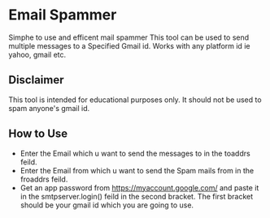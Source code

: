 # Email Spammer
Simphe to use and efficent mail spammer
This tool can be used to send multiple messages to a Specified Gmail id.
Works with any platform id ie yahoo, gmail etc.

## Disclaimer
This tool is intended for educational purposes only. It should not be used to spam anyone's gmail id.

## How to Use
* Enter the Email which u want to send the messages to in the toaddrs feild.
* Enter the Email from which u want to send the Spam mails from in the froaddrs feild.
* Get an app password from https://myaccount.google.com/ and paste it in the  smtpserver.login() feild in the second bracket. The first bracket should be your gmail id which you are going to use.
